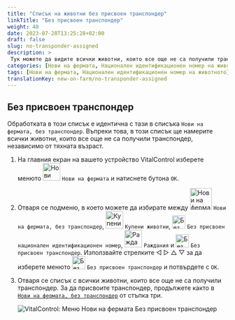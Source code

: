 ```yaml
---
title: "Списък на животни без присвоен транспондер"
linkTitle: "Без присвоен транспондер"
weight: 40
date: 2023-07-28T13:25:28+02:00
draft: false
slug: no-transponder-assigned
description: >
 Тук можете да видите всички животни, които все още не са получили транспондер, и да им присвоите транспондер.
categories: [Нови на фермата, Национален идентификационен номер на животното]
tags: [Нови на фермата, Национален идентификационен номер на животното]
translationKey: new-on-farm/no-transponder-assigned
---
```

## Без присвоен транспондер

Обработката в този списък е идентична с тази в списъка `Нови на фермата, без транспондер`. Въпреки това, в този списък ще намерите всички животни, които все още не са получили транспондер, независимо от тяхната възраст.

1. На главния екран на вашето устройство VitalControl изберете менюто <img src="/icons/main/new-on-farm.svg" width="40" align="bottom" alt="Нови на фермата" /> `Нови на фермата` и натиснете бутона `OK`.

2. Отваря се подменю, в което можете да избирате между <img src="/icons/registration/new-on-farm-no-transponder.svg" width="50" align="bottom" alt="Нови на фермата, без транспондер" /> `Нови на фермата, без транспондер`, <img src="/icons/main/new-on-farm.svg" width="40" align="bottom" alt="Купени животни" /> `Купени животни`, <img src="/icons/registration/no-eartag-number.svg" width="30" align="bottom" alt="Без национален идентификационен номер" /> `Без присвоен национален идентификационен номер`, <img src="/icons/main/births.svg" width="40" align="bottom" alt="Раждания" /> `Раждания` и <img src="/icons/registration/no-transponder.svg" width="30" align="bottom" alt="Без присвоен транспондер" /> `Без присвоен транспондер`. Използвайте стрелките ◁ ▷ △ ▽ за да изберете менюто <img src="/icons/registration/no-transponder.svg" width="30" align="bottom" alt="Без присвоен транспондер" /> `Без присвоен транспондер` и потвърдете с `OK`.

3. Отваря се списък с всички животни, които все още не са получили транспондер. За да присвоите транспондер, продължете както в [`Нови на фермата, без транспондер`](../new-no-transponder/#new-on-farm-no-transponder) от стъпка три.

    ![VitalControl: Меню Нови на фермата Без присвоен транспондер](../images/notransponder2.png "Без присвоен транспондер")
